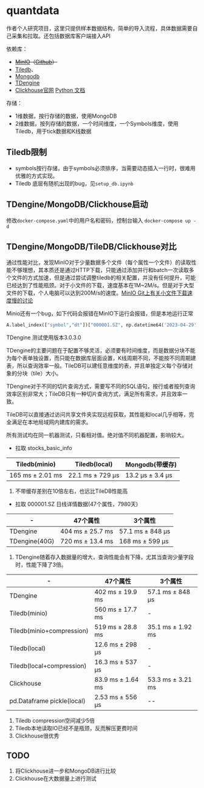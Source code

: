 # quantdata

作者个人研究项目，这里只提供样本数据结构，简单的导入流程，具体数据需要自己采集和拉取。还包括数据库客户端接入API

依赖库：

- ~~[MinIO](https://min.io/)（[Github](https://github.com/minio/minio)）~~
- [Tiledb](https://tiledb.com/open-source/array-storage/)、
- [Mongodb](https://www.mongodb.com)
- [TDengine](https://tdengine.com/)
- [Clickhouse官网](https://clickhouse.com/)  [Python 文档](https://clickhouse.com/docs/en/integrations/python)

存储：

- 1维数据，按行存储的数据，使用MongoDB
- 2维数据，按列存储的数据，一个时间维度，一个Symbols维度，使用Tiledb，用于tick数据和K线数据

## Tiledb限制

- symbols按行存储，由于symbols必须排序，当需要动态插入一行时，很难用优雅的方式实现。
- Tiledb 底层有随机出现的bug，见`setup_db.ipynb`

## TDengine/MongoDB/Clickhouse启动

修改`docker-compose.yaml`中的用户名和密码，控制台输入 `docker-compose up -d`

## TDengine/MongoDB/TileDB/Clickhouse对比

通过性能对比，发现MinIO对于少量数据多个文件（每个属性一个文件）的读取性能不够理想，其本质还是通过HTTP下载，只能通过添加并行和batch一次读取多个文件的方式加速，但是通过尝试调整tiledb的相关配置，并没有任何提升，可能已经达到了性能瓶颈。对于小文件的下载，速度基本在1M~2M/s。但是对于大型文件的下载，个人电脑可以达到200M/s的速度。[MinIO Git上有关小文件下载速度慢的讨论](https://github.com/minio/mc/issues/2796)

Minio还有一个bug，如下代码会报错在MinIO下运行会报错，但是本地运行正常

```python
A.label_index(["symbol","dt"])["000001.SZ", np.datetime64('2023-04-29', 'D'):np.datetime64('2024-04-29', 'D')]
```

TDengine 测试使用版本3.0.3.0

TDengine的主要问题在于配置不够灵活，必须要有时间维度，而是数据分块不能为每个表单独设置，而只能在数据库层面设置，K线周期不同，不能按不同周期建表，所以查询效率一般。TileDB可以建任意维度的表，并且单独定义每个存储对象的分块（tile）大小。

TDengine对于不同的切片查询方式，需要写不同的SQL语句，按行或者按列查询效率区别非常大；TileDB只有一种切片查询方式，满足所有需求，并且效率一致。

TileDB可以直接通过访问共享文件夹实现远程获取，其性能和local几乎相等，完全满足在本地局域网内建库的需求。

所有测试均在同一机器测试，只看相对值。绝对值不同机器配置，影响较大。

- 拉取 stocks_basic_info

|Tiledb(minio)|Tiledb(local)|Mongodb(带缓存)|
|--|--|--|
|165 ms ± 2.01 ms|22.1 ms ± 729 µs|13.2 µs ± 3.4 µs|

1. 不带缓存差别在10倍左右，也远比TileDB性能高

- 拉取 000001.SZ 日线详情数据(47个属性，7980天)

|-|47个属性|3个属性|
|--|--|--|
|TDengine|404 ms ± 25.7 ms|57.1 ms ± 848 µs|
|TDengine(40G)|720 ms ± 13.4 ms|168 ms ± 599 µs|

1. TDengine随着存入数据量的增大，查询性能会有下降，尤其当查询少量字段时，性能下降了3倍。

|-|47个属性|3个属性|
|--|--|--|
|TDengine|402 ms ± 19.9 ms|57.1 ms ± 848 µs|
|Tiledb(minio)|560 ms ± 17.7 ms|-|
|Tiledb(minio+compression)|519 ms ± 28.8 ms|35.1 ms ± 1.92 ms|
|Tiledb(local)|12.6 ms ± 298 µs|-|
|Tiledb(local+compression)|16.3 ms ± 537 µs|-|
|Clickhouse|83.9 ms ± 1.64 ms|53.3 ms ± 3.21 ms|
|pd.Dataframe pickle(local)|2.53 ms ± 556 µs|--|

1. Tiledb compression空间减少5倍
2. Tiledb本地读取IO已经不是瓶颈，反而解压更费时间
3. Clickhouse很优秀

## TODO

1. 将Clickhouse进一步和MongoDB进行比较
2. Clickhouse在大数据量上进行测试
